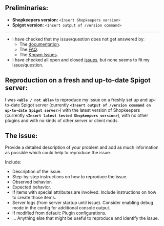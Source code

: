 ## Preliminaries:

* **Shopkeepers version:** `<Insert Shopkeepers version>`
* **Spigot version:** `<Insert output of /version command>`
---

* I have checked that my issue/question does not get answered by:
  * The [documentation](https://github.com/Shopkeepers/Shopkeepers-Wiki/wiki).
  * The [FAQ](https://github.com/Shopkeepers/Shopkeepers-Wiki/wiki/Frequently-Asked-Questions).
  * The [Known Issues](https://github.com/Shopkeepers/Shopkeepers-Wiki/wiki/Known-Issues).
* I have checked all open and closed [issues](https://github.com/Shopkeepers/Shopkeepers/issues), but none seems to fit my issue/question.

## Reproduction on a fresh and up-to-date Spigot server:

I was **`<able / not able>`** to reproduce my issue on a freshly set up and up-to-date Spigot server (currently **`<Insert output of /version command on up-to-date Spigot server>`**) with the latest version of Shopkeepers (currently **`<Insert latest tested Shopkeepers version>`**), with no other plugins and with no kinds of other server or client mods.

## The issue:

Provide a detailed description of your problem and add as much information as possible which could help to reproduce the issue.

Include:
* Description of the issue.
* Step-by-step instructions on how to reproduce the issue.
* Observed behavior.
* Expected behavior.
* If items with special attributes are involved: Include instructions on how to create those items.
* Server logs (from server startup until issue). Consider enabling debug mode in the config for additional console output.
* If modified from default: Plugin configurations.
* ... Anything else that might be useful to reproduce and identify the issue.
